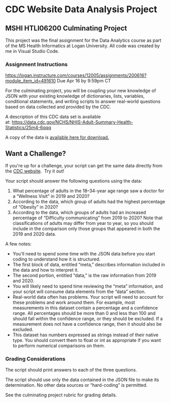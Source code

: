 # CDC Website Data Analysis Project
## MSHI HTLI06200 Culminating Project

This project was the final assignment for the Data Analytics course as part of the MS Health Informatics at Logan University.
All code was created by me in Visual Studio Code. 

### Assignment Instructions
https://logan.instructure.com/courses/12005/assignments/200616?module_item_id=491610
Due Apr 16 by 9:59pm CT

For the culminating project, you will be coupling your new knowledge of JSON with your existing knowledge of dictionaries, lists, variables, conditional statements, and writing scripts to answer real-world questions based on data collected and provided by the CDC.

A description of this CDC data set is available at: https://data.cdc.gov/NCHS/NHIS-Adult-Summary-Health-Statistics/25m4-6qqq

A copy of the data is [available here for download.](https://logan.instructure.com/courses/12005/files/2806311?wrap=1)

## Want a Challenge? 

If you're up for a challenge, your script can get the same data directly from the [CDC website](https://data.cdc.gov/api/views/25m4-6qqq/rows.json?accessType=DOWNLOAD).  Try it out! 

Your script should answer the following questions using the data:
1. What percentage of adults in the 18–34-year age range saw a doctor for a “Wellness Visit” in 2019 and 2020?
2. According to the data, which group of adults had the highest percentage of “Obesity” in 2020?
3. According to the data, which groups of adults had an increased percentage of “Difficulty communicating” from 2019 to 2020? Note that classifications of adults may differ from year to year, so you should include in the comparison only those groups that appeared in both the 2019 and 2020 data.

A few notes:
- You'll need to spend some time with the JSON data before you start coding to understand how it is structured.
- The first block of data, entitled “meta,” describes information included in the data and how to interpret it.
- The second portion, entitled “data,” is the raw information from 2019 and 2020.
- You will likely need to spend time reviewing the “meta” information, and your script will consume data elements from the “data” section.
- Real-world data often has problems. Your script will need to account for these problems and work around them. For example, most measurements in this dataset contain a percentage and a confidence range. All percentages should be more than 0 and less than 100 and should fall within the confidence range, or they should be excluded. If a measurement does not have a confidence range, then it should also be excluded.
- This dataset has numbers expressed as strings instead of their native type. You should convert them to float or int as appropriate if you want to perform numerical comparisons on them.

### Grading Considerations

The script should print answers to each of the three questions.

The script should use only the data contained in the JSON file to make its determination. No other data sources or “hard-coding” is permitted.

See the culminating project rubric for grading details.

